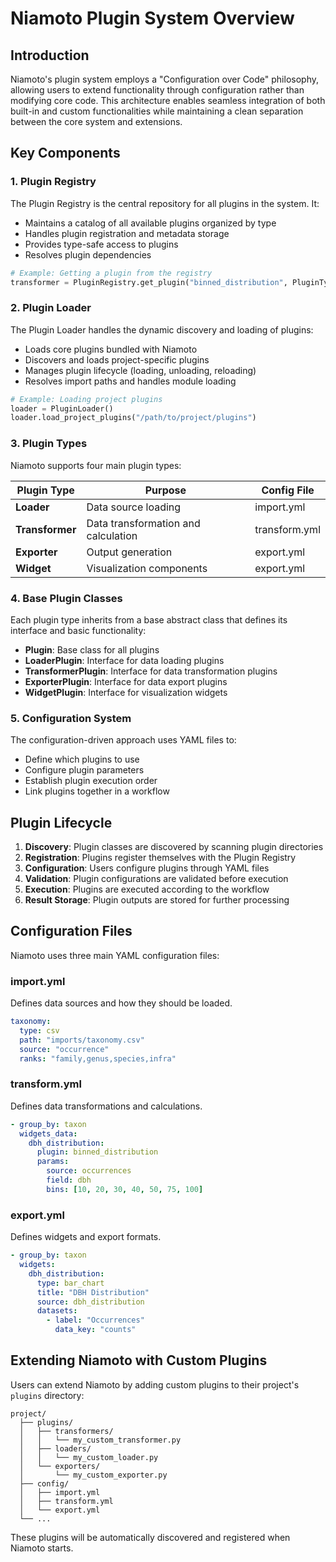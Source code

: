 # Niamoto Plugin System Overview

## Introduction

Niamoto's plugin system employs a "Configuration over Code" philosophy, allowing users to extend functionality through configuration rather than modifying core code. This architecture enables seamless integration of both built-in and custom functionalities while maintaining a clean separation between the core system and extensions.

## Key Components

### 1. Plugin Registry

The Plugin Registry is the central repository for all plugins in the system. It:

- Maintains a catalog of all available plugins organized by type
- Handles plugin registration and metadata storage
- Provides type-safe access to plugins
- Resolves plugin dependencies

```python
# Example: Getting a plugin from the registry
transformer = PluginRegistry.get_plugin("binned_distribution", PluginType.TRANSFORMER)
```

### 2. Plugin Loader

The Plugin Loader handles the dynamic discovery and loading of plugins:

- Loads core plugins bundled with Niamoto
- Discovers and loads project-specific plugins
- Manages plugin lifecycle (loading, unloading, reloading)
- Resolves import paths and handles module loading

```python
# Example: Loading project plugins
loader = PluginLoader()
loader.load_project_plugins("/path/to/project/plugins")
```

### 3. Plugin Types

Niamoto supports four main plugin types:

| Plugin Type | Purpose | Config File |
|-------------|---------|-------------|
| **Loader** | Data source loading | import.yml |
| **Transformer** | Data transformation and calculation | transform.yml |
| **Exporter** | Output generation | export.yml |
| **Widget** | Visualization components | export.yml |

### 4. Base Plugin Classes

Each plugin type inherits from a base abstract class that defines its interface and basic functionality:

- **Plugin**: Base class for all plugins
- **LoaderPlugin**: Interface for data loading plugins
- **TransformerPlugin**: Interface for data transformation plugins
- **ExporterPlugin**: Interface for data export plugins
- **WidgetPlugin**: Interface for visualization widgets

### 5. Configuration System

The configuration-driven approach uses YAML files to:

- Define which plugins to use
- Configure plugin parameters
- Establish plugin execution order
- Link plugins together in a workflow

## Plugin Lifecycle

1. **Discovery**: Plugin classes are discovered by scanning plugin directories
2. **Registration**: Plugins register themselves with the Plugin Registry
3. **Configuration**: Users configure plugins through YAML files
4. **Validation**: Plugin configurations are validated before execution
5. **Execution**: Plugins are executed according to the workflow
6. **Result Storage**: Plugin outputs are stored for further processing

## Configuration Files

Niamoto uses three main YAML configuration files:

### import.yml
Defines data sources and how they should be loaded.

```yaml
taxonomy:
  type: csv
  path: "imports/taxonomy.csv"
  source: "occurrence"
  ranks: "family,genus,species,infra"
```

### transform.yml
Defines data transformations and calculations.

```yaml
- group_by: taxon
  widgets_data:
    dbh_distribution:
      plugin: binned_distribution
      params:
        source: occurrences
        field: dbh
        bins: [10, 20, 30, 40, 50, 75, 100]
```

### export.yml
Defines widgets and export formats.

```yaml
- group_by: taxon
  widgets:
    dbh_distribution:
      type: bar_chart
      title: "DBH Distribution"
      source: dbh_distribution
      datasets:
        - label: "Occurrences"
          data_key: "counts"
```

## Extending Niamoto with Custom Plugins

Users can extend Niamoto by adding custom plugins to their project's `plugins` directory:

```
project/
  ├── plugins/
  │   ├── transformers/
  │   │   └── my_custom_transformer.py
  │   ├── loaders/
  │   │   └── my_custom_loader.py
  │   └── exporters/
  │       └── my_custom_exporter.py
  ├── config/
  │   ├── import.yml
  │   ├── transform.yml
  │   └── export.yml
  └── ...
```

These plugins will be automatically discovered and registered when Niamoto starts.
